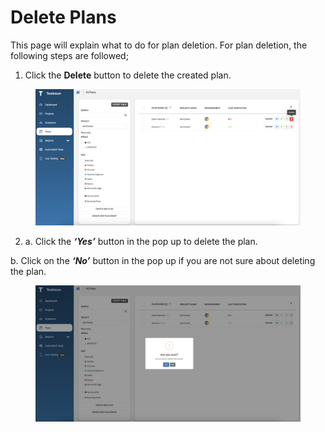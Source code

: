 # Delete Plans

This page will explain what to do for plan deletion. For plan deletion, the following steps are followed;

1. Click the **Delete** button to delete the created plan.

<figure><img src="../../.gitbook/assets/Screenshot 2025-02-04 at 14.58.43.png" alt=""><figcaption></figcaption></figure>

2. a. Click the _**‘Yes’**_ button in the pop up to delete the plan.&#x20;

&#x20;      b. Click on the _**‘No’**_ button in the pop up if you are not sure about deleting the plan.

<figure><img src="../../.gitbook/assets/Screenshot 2025-02-04 at 14.59.04.png" alt=""><figcaption></figcaption></figure>
